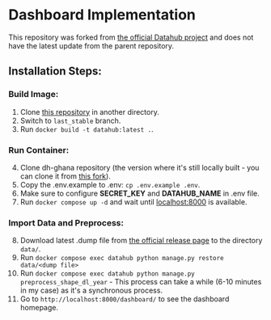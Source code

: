 # Dashboard Implementation
This repository was forked from [the official Datahub project](https://github.com/datasnack/datahub) and does not have the latest update from the parent repository.

## Installation Steps:
### Build Image:
1. Clone [this repository](https://github.com/z1zzle/datahub) in another directory.
2. Switch to ```last_stable``` branch.
3. Run ```docker build -t datahub:latest .```.

### Run Container:
4. Clone dh-ghana repository (the version where it's still locally built - you can clone it from [this fork](https://github.com/z1zzle/dh-ghana)).
5. Copy the .env.example to .env: ```cp .env.example .env```.
6. Make sure to configure **SECRET_KEY** and **DATAHUB_NAME** in .env file.
7. Run ```docker compose up -d``` and wait until [localhost:8000](http://localhost:8000/) is available.

### Import Data and Preprocess:
8. Download latest .dump file from [the official release page](https://github.com/datasnack/dh-ghana/releases) to the directory ```data/```.
9. Run ```docker compose exec datahub python manage.py restore data/<dump file>```
10. Run ```docker compose exec datahub python manage.py preprocess_shape_dl_year``` - This process can take a while (6-10 minutes in my case) as it's a synchronous process.
11. Go to ```http://localhost:8000/dashboard/``` to see the dashboard homepage.
